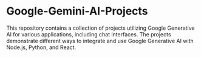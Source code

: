 # Google-Gemini-AI-Projects
This repository contains a collection of projects utilizing Google Generative AI for various applications, including chat interfaces. The projects demonstrate different ways to integrate and use Google Generative AI with Node.js, Python, and React.
